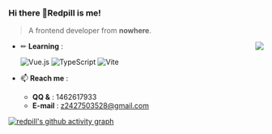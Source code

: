 ### Hi there 👋Redpill is me!


> A frontend developer from **nowhere**.
<a href="https://github.com/anuraghazra/github-readme-stats">
  <img align="right" src="https://github-readme-stats.vercel.app/api?username=kohaku233&show_icons=true&theme=minimal" />
</a>

- ✏ **Learning** :  

  ![Vue.js](https://img.shields.io/badge/Vue3-%23007ACC.svg?style=for-the-badge&logo=Vue.js&logoColor=white&color=#5aab87)
  ![TypeScript](https://img.shields.io/badge/typescript-%23007ACC.svg?style=for-the-badge&logo=typescript&logoColor=white)
  ![Vite](https://img.shields.io/badge/vite-%23007ACC.svg?style=for-the-badge&logo=vite&logoColor=white&color=8976ff)

- 📫 **Reach me** :  

  - **QQ &** : 1462617933
  - **E-mail** : z2427503528@gmail.com

[![redpill's github activity graph](https://activity-graph.herokuapp.com/graph?username=kohaku233&theme=minimal)](https://github.com/ashutosh00710/github-readme-activity-graph)
